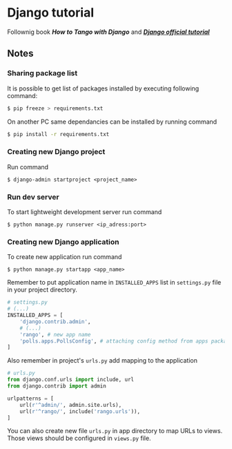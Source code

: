 # Django tutorial
Follownig book ***How to Tango with Django*** and ***[Django official tutorial](https://docs.djangoproject.com/en/1.11/intro/tutorial01/)***

## Notes
### Sharing package list
It is possible to get list of packages installed by executing following command:
```bash
$ pip freeze > requirements.txt
```

On another PC same dependancies can be installed by running command
```bash
$ pip install -r requirements.txt
```

### Creating new Django project
Run command
```
$ django-admin startproject <project_name>
```

### Run dev server
To start lightweight development server run command
```
$ python manage.py runserver <ip_adress:port>
```

### Creating new Django application
To create new application run command
```
$ python manage.py startapp <app_name>
```
Remember to put application name in `INSTALLED_APPS` list in `settings.py` file in your project directory.
```python
# settings.py
# (...)
INSTALLED_APPS = [
    'django.contrib.admin',
    # (...)
    'rango', # new app name
    'polls.apps.PollsConfig', # attaching config method from apps package (probably better practice)
]
```

Also remember in project's `urls.py` add mapping to the application

```python
# urls.py
from django.conf.urls import include, url
from django.contrib import admin

urlpatterns = [
    url(r'^admin/', admin.site.urls),
    url(r'^rango/', include('rango.urls')),
]
```
You can also create new file `urls.py` in app directory to map URLs to views. Those views should be configured in `views.py` file.
